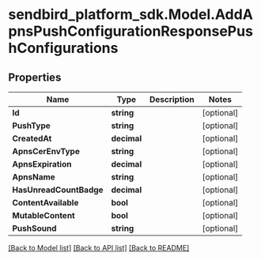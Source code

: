 
# sendbird_platform_sdk.Model.AddApnsPushConfigurationResponsePushConfigurations

## Properties

Name | Type | Description | Notes
------------ | ------------- | ------------- | -------------
**Id** | **string** |  | [optional] 
**PushType** | **string** |  | [optional] 
**CreatedAt** | **decimal** |  | [optional] 
**ApnsCerEnvType** | **string** |  | [optional] 
**ApnsExpiration** | **decimal** |  | [optional] 
**ApnsName** | **string** |  | [optional] 
**HasUnreadCountBadge** | **decimal** |  | [optional] 
**ContentAvailable** | **bool** |  | [optional] 
**MutableContent** | **bool** |  | [optional] 
**PushSound** | **string** |  | [optional] 

[[Back to Model list]](../README.md#documentation-for-models)
[[Back to API list]](../README.md#documentation-for-api-endpoints)
[[Back to README]](../README.md)

